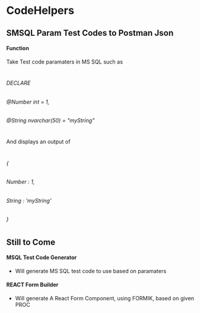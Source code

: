 
# CodeHelpers

## SMSQL Param Test Codes to Postman Json

#### Function

Take Test code paramaters in MS SQL such as 
#
###### DECLARE  
###### @Number int = 1,
###### @String nvarchar(50) = "myString"
#
And displays an output of 
#
###### {
###### Number : 1,
###### String : 'myString'
###### }
#

## Still to Come

#### MSQL Test Code Generator
- Will generate MS SQL test code to use based on paramaters
#### REACT Form Builder
- Will generate A React Form Component, using FORMIK, based on given PROC


